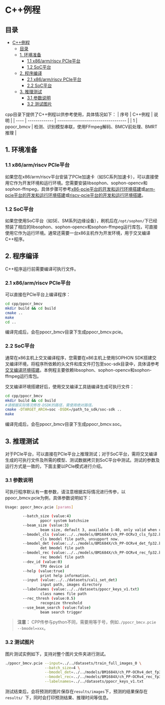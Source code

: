 # C++例程

## 目录

- [C++例程](#c例程)
  - [目录](#目录)
  - [1. 环境准备](#1-环境准备)
    - [1.1 x86/arm/riscv PCIe平台](#11-x86armriscv-pcie平台)
    - [1.2 SoC平台](#12-soc平台)
  - [2. 程序编译](#2-程序编译)
    - [2.1 x86/arm/riscv PCIe平台](#21-x86armriscv-pcie平台)
    - [2.2 SoC平台](#22-soc平台)
  - [3. 推理测试](#3-推理测试)
    - [3.1 参数说明](#31-参数说明)
    - [3.2 测试图片](#32-测试图片)

cpp目录下提供了C++例程以供参考使用，具体情况如下：
| 序号  | C++例程      | 说明                                 |
| ---- | ------------- | -----------------------------------  |
| 1    | ppocr_bmcv   | 检测、识别模型串联，使用FFmpeg解码、BMCV前处理、BMRT推理   |

## 1. 环境准备
### 1.1 x86/arm/riscv PCIe平台
如果您在x86/arm/riscv平台安装了PCIe加速卡（如SC系列加速卡），可以直接使用它作为开发环境和运行环境。您需要安装libsophon、sophon-opencv和sophon-ffmpeg，具体步骤可参考[x86-pcie平台的开发和运行环境搭建](../../../docs/Environment_Install_Guide.md#3-x86-pcie平台的开发和运行环境搭建)或[arm-pcie平台的开发和运行环境搭建](../../../docs/Environment_Install_Guide.md#5-arm-pcie平台的开发和运行环境搭建)或[riscv-pcie平台的开发和运行环境搭建](../../../docs/Environment_Install_Guide.md#6-riscv-pcie平台的开发和运行环境搭建)。

### 1.2 SoC平台
如果您使用SoC平台（如SE、SM系列边缘设备），刷机后在`/opt/sophon/`下已经预装了相应的libsophon、sophon-opencv和sophon-ffmpeg运行库包，可直接使用它作为运行环境。通常还需要一台x86主机作为开发环境，用于交叉编译C++程序。


## 2. 程序编译
C++程序运行前需要编译可执行文件。
### 2.1 x86/arm/riscv PCIe平台
可以直接在PCIe平台上编译程序：
```bash
cd cpp/ppocr_bmcv
mkdir build && cd build
cmake .. 
make
cd ..
```
编译完成后，会在ppocr_bmcv目录下生成ppocr_bmcv.pcie。

### 2.2 SoC平台
通常在x86主机上交叉编译程序，您需要在x86主机上使用SOPHON SDK搭建交叉编译环境，将程序所依赖的头文件和库文件打包至soc-sdk目录中，具体请参考[交叉编译环境搭建](../../../docs/Environment_Install_Guide.md#41-交叉编译环境搭建)。本例程主要依赖libsophon、sophon-opencv和sophon-ffmpeg运行库包。

交叉编译环境搭建好后，使用交叉编译工具链编译生成可执行文件：
```bash
cd cpp/ppocr_bmcv
mkdir build && cd build
#请根据实际情况修改-DSDK的路径，需使用绝对路径。
cmake -DTARGET_ARCH=soc -DSDK=/path_to_sdk/soc-sdk ..  
make
```
编译完成后，会在ppocr_bmcv目录下生成ppocr_bmcv.soc。

## 3. 推理测试
对于PCIe平台，可以直接在PCIe平台上推理测试；对于SoC平台，需将交叉编译生成的可执行文件及所需的模型、测试数据拷贝到SoC平台中测试。测试的参数及运行方式是一致的，下面主要以PCIe模式进行介绍。

### 3.1 参数说明
可执行程序默认有一套参数，请注意根据实际情况进行传参，以ppocr_bmcv.pcie为例，具体参数说明如下：
```bash
Usage: ppocr_bmcv.pcie [params] 

        --batch_size (value:4)
                ppocr system batchsize
        --beam_size (value:3)
                beam size, default 3, available 1-40, only valid when using beam search
        --bmodel_cls (value:../../models/BM1684X/ch_PP-OCRv3_cls_fp32.bmodel)
                cls bmodel file path, unsupport now.
        --bmodel_det (value:../../models/BM1684X/ch_PP-OCRv4_det_fp32.bmodel)
                det bmodel file path
        --bmodel_rec (value:../../models/BM1684X/ch_PP-OCRv4_rec_fp32.bmodel)
                rec bmodel file path
        --dev_id (value:0)
                TPU device id
        --help (value:true)
                print help information.
        --input (value:../../datasets/cali_set_det)
                input path, images directory
        --labelnames (value:../../datasets/ppocr_keys_v1.txt)
                class names file path
        --rec_thresh (value:0.5)
                recognize threshold
        --use_beam_search (value:false)
                beam search trigger
```
> **注意：** CPP传参与python不同，需要用等于号，例如`./ppocr_bmcv.pcie --bmodel=xxx`。

### 3.2 测试图片
图片测试实例如下，支持对整个图片文件夹进行测试。
```bash
./ppocr_bmcv.pcie --input=../../datasets/train_full_images_0 \
                  --batch_size=4 \
                  --bmodel_det=../../models/BM1684X/ch_PP-OCRv4_det_fp32.bmodel \
                  --bmodel_rec=../../models/BM1684X/ch_PP-OCRv4_rec_fp32.bmodel \
                  --labelnames=../../datasets/ppocr_keys_v1.txt
```
测试结束后，会将预测的图片保存在`results/images`下，预测的结果保存在`results/ `下，同时会打印预测结果、推理时间等信息。
